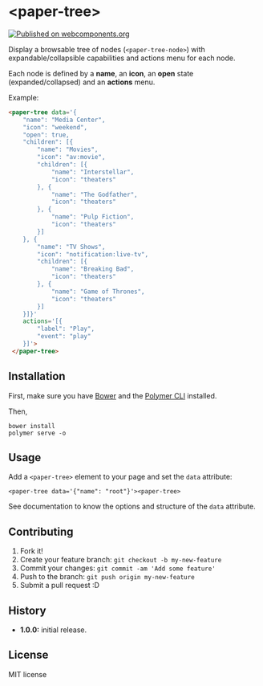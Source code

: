 # \<paper-tree\>

[![Published on webcomponents.org](https://img.shields.io/badge/webcomponents.org-published-blue.svg?style=flat-square)](https://beta.webcomponents.org/element/vpusher/paper-tree)

Display a browsable tree of nodes (`<paper-tree-node>`) with expandable/collapsible capabilities and actions menu for each node.

Each node is defined by a **name**, an **icon**, an **open** state (expanded/collapsed) and an **actions** menu.

Example:
<!---
```
<custom-element-demo>
  <template>
    <script src="../webcomponentsjs/webcomponents-lite.js"></script>
    <link rel="import" href="../iron-icons/notification-icons.html">
    <link rel="import" href="../iron-icons/av-icons.html">
    <link rel="import" href="paper-tree.html">
    <next-code-block></next-code-block>
  </template>
</custom-element-demo>
```
-->
```html
<paper-tree data='{
    "name": "Media Center",
    "icon": "weekend",
    "open": true,
    "children": [{
        "name": "Movies",
        "icon": "av:movie",
        "children": [{
            "name": "Interstellar",
            "icon": "theaters"
        }, {
            "name": "The Godfather",
            "icon": "theaters"
        }, {
            "name": "Pulp Fiction",
            "icon": "theaters"
        }]
    }, {
        "name": "TV Shows",
        "icon": "notification:live-tv",
        "children": [{
            "name": "Breaking Bad",
            "icon": "theaters"
        }, {
            "name": "Game of Thrones",
            "icon": "theaters"
        }]
    }]}'
    actions='[{
        "label": "Play",
        "event": "play"
    }]'>
 </paper-tree>
```

## Installation

First, make sure you have [Bower](https://bower.io/) and the [Polymer CLI](https://www.npmjs.com/package/polymer-cli) installed.

Then,

```
bower install
polymer serve -o
```

## Usage

Add a `<paper-tree>` element to your page and set the `data` attribute:

```
<paper-tree data='{"name": "root"}'><paper-tree>
```

See documentation to know the options and structure of the `data` attribute.

## Contributing

1. Fork it!
2. Create your feature branch: `git checkout -b my-new-feature`
3. Commit your changes: `git commit -am 'Add some feature'`
4. Push to the branch: `git push origin my-new-feature`
5. Submit a pull request :D

## History

* **1.0.0:** initial release.

## License

MIT license
